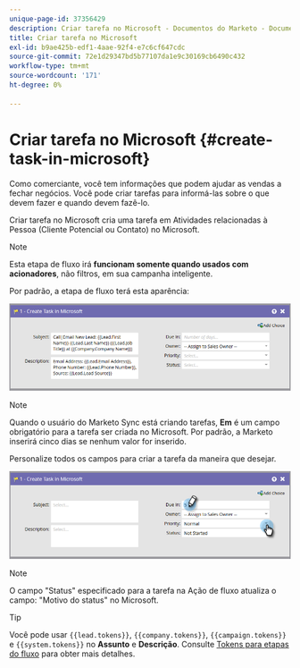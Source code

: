 ```yaml
---
unique-page-id: 37356429
description: Criar tarefa no Microsoft - Documentos do Marketo - Documentação do produto
title: Criar tarefa no Microsoft
exl-id: b9ae425b-edf1-4aae-92f4-e7c6cf647cdc
source-git-commit: 72e1d29347bd5b77107da1e9c30169cb6490c432
workflow-type: tm+mt
source-wordcount: '171'
ht-degree: 0%

---
```


# Criar tarefa no Microsoft {#create-task-in-microsoft}

Como comerciante, você tem informações que podem ajudar as vendas a fechar negócios. Você pode criar tarefas para informá-las sobre o que devem fazer e quando devem fazê-lo.

Criar tarefa no Microsoft cria uma tarefa em Atividades relacionadas à Pessoa (Cliente Potencial ou Contato) no Microsoft.

>[!NOTE]
>
>Esta etapa de fluxo irá **funcionam somente quando usados com acionadores**, não filtros, em sua campanha inteligente.

Por padrão, a etapa de fluxo terá esta aparência:

![](assets/msd1.png)

>[!NOTE]
>
>Quando o usuário do Marketo Sync está criando tarefas, **Em** é um campo obrigatório para a tarefa ser criada no Microsoft. Por padrão, a Marketo inserirá cinco dias se nenhum valor for inserido.

Personalize todos os campos para criar a tarefa da maneira que desejar.

![](assets/msd2.png)

>[!NOTE]
>
>O campo &quot;Status&quot; especificado para a tarefa na Ação de fluxo atualiza o campo: &quot;Motivo do status&quot; no Microsoft.

>[!TIP]
>
>Você pode usar `{{lead.tokens}}`, `{{company.tokens}}`, `{{campaign.tokens}}` e `{{system.tokens}}` no **Assunto** e **Descrição**. Consulte [Tokens para etapas do fluxo](/help/marketo/product-docs/core-marketo-concepts/smart-campaigns/flow-actions/use-tokens-in-flow-steps.md) para obter mais detalhes.
